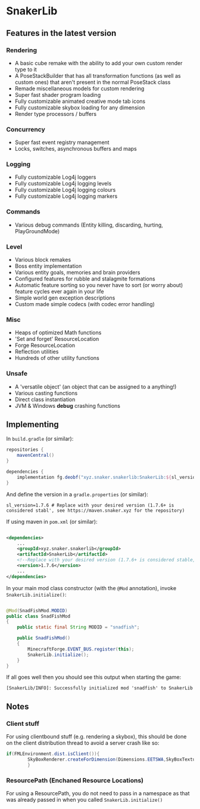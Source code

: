 # SnakerLib

## Features in the latest version

### Rendering

- A basic cube remake with the ability to add your own custom render type to it
- A PoseStackBuilder that has all transformation functions (as well as custom ones) that aren't present in the normal
  PoseStack class
- Remade miscellaneous models for custom rendering
- Super fast shader program loading
- Fully customizable animated creative mode tab icons
- Fully customizable skybox loading for any dimension
- Render type processors / buffers

### Concurrency

- Super fast event registry management
- Locks, switches, asynchronous buffers and maps

### Logging

- Fully customizable Log4j loggers
- Fully customizable Log4j logging levels
- Fully customizable Log4j logging colours
- Fully customizable Log4j logging markers

### Commands

- Various debug commands (Entity killing, discarding, hurting, PlayGroundMode)

### Level

- Various block remakes
- Boss entity implementation
- Various entity goals, memories and brain providers
- Configured features for rubble and stalagmite formations
- Automatic feature sorting so you never have to sort (or worry about) feature cycles ever again in your life
- Simple world gen exception descriptions
- Custom made simple codecs (with codec error handling)

### Misc

- Heaps of optimized Math functions
- 'Set and forget' ResourceLocation
- Forge ResourceLocation
- Reflection utilities
- Hundreds of other utility functions

### Unsafe

- A 'versatile object' (an object that can be assigned to a anything!)
- Various casting functions
- Direct class instantiation
- JVM & Windows **debug** crashing functions

## Implementing

In `build.gradle` (or similar):

```gradle
repositories {
    mavenCentral()
}

dependencies {
    implementation fg.deobf("xyz.snaker.snakerlib:SnakerLib:${sl_version}")
}
```

And define the version in a `gradle.properties` (or similar):

```properties
sl_version=1.7.6 # Replace with your desired version (1.7.6+ is considered stabl', see https://maven.snaker.xyz for the repository)
```

If using maven in `pom.xml` (or similar):

```xml

<dependencies>
    ...
    <groupId>xyz.snaker.snakerlib</groupId>
    <artifactId>SnakerLib</artifactId>
    <!--Replace with your desired version (1.7.6+ is considered stable, see https://maven.snaker.xyz for the repository)-->
    <version>1.7.6</version>
    ...
</dependencies>
```

In your main mod class constructor (with the `@Mod` annotation), invoke `SnakerLib.initialize()`:

```java

@Mod(SnadFishMod.MODID)
public class SnadFishMod
{
    public static final String MODID = "snadfish";

    public SnadFishMod()
    {
        MinecraftForge.EVENT_BUS.register(this);
        SnakerLib.initialize();
    }
}
```

If all goes well then you should see this output when starting the game:

```log
[SnakerLib/INFO]: Successfully initialized mod 'snadfish' to SnakerLib
```

## Notes

### Client stuff

For using clientbound stuff (e.g. rendering a skybox), this should be done on the client distribution thread to avoid a
server crash like so:

```java
if(FMLEnvironment.dist.isClient()){
        SkyBoxRenderer.createForDimension(Dimensions.EETSWA,SkyBoxTexture::new);
        }
```

### ResourcePath (Enchaned Resource Locations)

For using a ResourcePath, you do not need to pass in a namespace as that was already passed in when you
called `SnakerLib.initialize()`